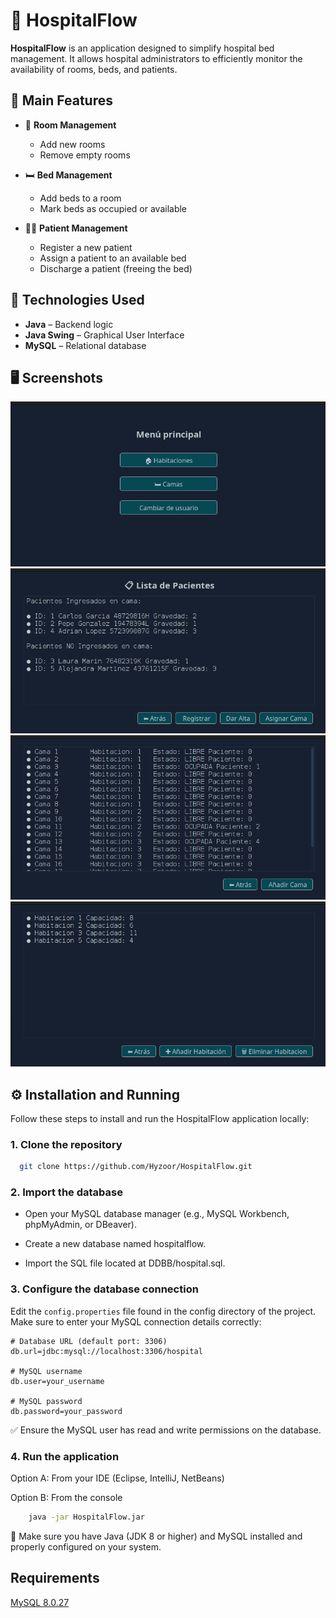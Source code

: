 # 🏥 HospitalFlow

**HospitalFlow** is an application designed to simplify hospital bed management. It allows hospital administrators to efficiently monitor the availability of rooms, beds, and patients.

## 🚀 Main Features

- 📁 **Room Management**
  - Add new rooms
  - Remove empty rooms

- 🛏️ **Bed Management**
  - Add beds to a room
  - Mark beds as occupied or available

- 🧍‍♂️ **Patient Management**
  - Register a new patient
  - Assign a patient to an available bed
  - Discharge a patient (freeing the bed)

## 🧩 Technologies Used
- **Java** – Backend logic
- **Java Swing** – Graphical User Interface
- **MySQL** – Relational database

## 🖥️ Screenshots
![Home Screen](images/homescreen.png)
![Patients Management Screen](images/patients.png)
![Beds Management Screen](images/beds.png)
![Room Management Screen](images/rooms.png)

## ⚙️ Installation and Running

Follow these steps to install and run the HospitalFlow application locally:

### 1. Clone the repository

```bash
  git clone https://github.com/Hyzoor/HospitalFlow.git
```

### 2. Import the database
  - Open your MySQL database manager (e.g., MySQL Workbench, phpMyAdmin, or DBeaver).

  - Create a new database named hospitalflow.

  - Import the SQL file located at DDBB/hospital.sql.

### 3. Configure the database connection

Edit the `config.properties` file found in the config directory of the project. Make sure to enter your MySQL connection details correctly:

```properties
# Database URL (default port: 3306)
db.url=jdbc:mysql://localhost:3306/hospital

# MySQL username
db.user=your_username

# MySQL password
db.password=your_password
```

  ✅ Ensure the MySQL user has read and write permissions on the database.

### 4. Run the application
Option A: From your IDE (Eclipse, IntelliJ, NetBeans)

Option B: From the console
```bash
    java -jar HospitalFlow.jar
```

  📝 Make sure you have Java (JDK 8 or higher) and MySQL installed and properly configured on your system.
## Requirements

[MySQL 8.0.27](https://downloads.mysql.com/archives/get/p/25/file/mysql-installer-web-community-8.0.27.1.msi)